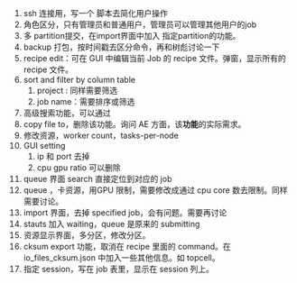 1. ssh  连接用，写一个 脚本去简化用户操作
2. 角色区分，只有管理员和普通用户，管理员可以管理其他用户的job
3. 多 partition提交，在import界面中加入 指定partition的功能。
4. backup 打包，按时间戳去区分命令，再和树彪讨论一下
5. recipe edit：可在 GUI 中编辑当前 Job 的 recipe 文件。弹窗，显示所有的 recipe 文件。
6. sort and filter by column table
	1. project : 同样需要筛选
	2. job name：需要排序或筛选
7. 高级搜索功能，可以通过
8. copy file to，删除该功能。询问 AE 方面，该**功能**的实际需求。
9. 修改资源，worker count，tasks-per-node
10. GUI setting 
	1. ip 和 port 去掉
	2. cpu gpu ratio 可以删除
11. queue 界面 search 直接定位到对应的 job
12. queue ，卡资源，用GPU 限制，需要修改成通过 cpu core 数去限制。同样需要讨论。
13. import 界面，去掉 specified job，会有问题。需要再讨论
14. stauts 加入 waiting，queue 是原来的 submitting
15. 资源显示界面，多分区，修改分区。
16. cksum export 功能，取消在 recipe 里面的 command。在 io_files_cksum.json 中加入一些其他信息。如 topcell。
17. 指定 session，写在 job 表里，显示在 session 列上。